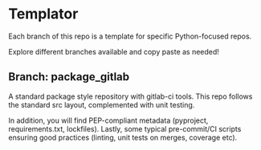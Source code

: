 # Templator
Each branch of this repo is a template for specific Python-focused repos.

Explore different branches available and copy paste as needed!

## Branch: package_gitlab
A standard package style repository with gitlab-ci tools.
This repo follows the standard src layout, complemented with unit testing.

In addition, you will find PEP-compliant metadata (pyproject, requirements.txt, lockfiles).
Lastly, some typical pre-commit/CI scripts ensuring good practices (linting, unit tests on merges, coverage etc).